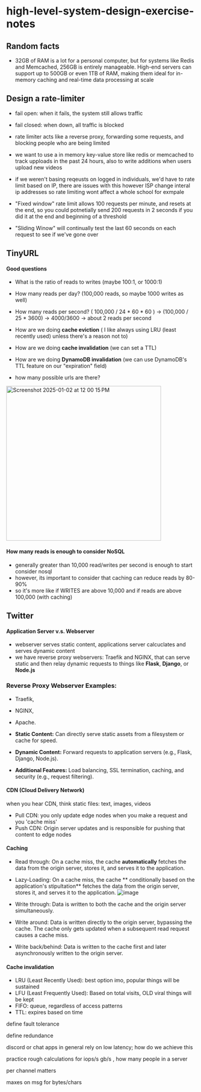 # high-level-system-design-exercise-notes

## Random facts
* 32GB of RAM is a lot for a personal computer, but for systems like Redis and Memcached, 256GB is entirely manageable. High-end servers can support up to 500GB or even 1TB of RAM, making them ideal for in-memory caching and real-time data processing at scale

## Design a rate-limiter
* fail open: when it fails, the system still allows traffic
* fail closed: when down, all traffic is blocked

* rate limiter acts like a reverse proxy, forwarding some requests, and blocking people who are being limited
* we want to use a in memory key-value store like redis or memcached to track upploads in the past 24 hours, also to write additions when users upload new videos

* if we weren't basing reqeusts on logged in individuals, we'd have to rate limit based on IP, there are issues with this however ISP change interal ip addresses so rate limiting wont affect a whole school for exmpale

* "Fixed window" rate limit allows 100 requests per minute, and resets at the end, so you could potnetially send 200 requests in 2 seconds if you did it at the end and beginning of a threshold
* "Sliding Winow" will continually test the last 60 seconds on each request to see if we've gone over

## TinyURL 
#### Good questions
* What is the ratio of reads to writes (maybe 100:1, or 1000:1)
* How many reads per day? (100,000 reads, so maybe 1000 writes as well)
* How many reads per second? ( 100,000 / 24 * 60 * 60 ) -> (100,000 / 25 * 3600) -> 4000/3600  -> about 2 reads per second
  
* How are we doing **cache eviction** ( I like always using LRU (least recently used) unless there's a reason not to)
* How are we doing **cache invalidation** (we can set a TTL)
* How are we doing **DynamoDB invalidation** (we can use DynamoDB's TTL feature on our "expiration" field)
* how many possible urls are there?
<img width="411" alt="Screenshot 2025-01-02 at 12 00 15 PM" src="https://github.com/user-attachments/assets/41b59db0-d52f-458c-a412-4deaf1fcc777" />

#### How many reads is enough to consider NoSQL
* generally greater than 10,000 read/writes per second is enough to start consider nosql
* however, its important to consider that caching can reduce reads by 80-90%
* so it's more like if WRITES are above 10,000 and if reads are above 100,000 (with caching)
  
## Twitter

#### Application Server v.s. Webserver

* webserver serves static content, applications server calcuclates and serves dynamic content
* we have reverse proxy webservers: Traefik and NGINX, that can serve static and then relay dynamic requests to things like **Flask**, **Django**, or **Node.js**
### Reverse Proxy Webserver Examples: 
* Traefik,
* NGINX,
* Apache.

* **Static Content:** Can directly serve static assets from a filesystem or cache for speed.
* **Dynamic Content:** Forward requests to application servers (e.g., Flask, Django, Node.js).
* **Additional Features:** Load balancing, SSL termination, caching, and security (e.g., request filtering).

#### CDN (Cloud Delivery Network)
when you hear CDN, think static files: text, images, videos
* Pull CDN: you only update edge nodes when you make a request and you 'cache miss'
* Push CDN: Origin server updates and is responsible for pushing that content to edge nodes

#### Caching
* Read through: On a cache miss, the cache **automatically** fetches the data from the origin server, stores it, and serves it to the application.
* Lazy-Loading: On a cache miss, the cache ** conditionally based on the application's stipultation** fetches the data from the origin server, stores it, and serves it to the application.
![image](https://github.com/user-attachments/assets/18223096-3947-4fcd-bc2f-1bff0a4ad4f5)

* Write through: Data is written to both the cache and the origin server simultaneously.
* Write around: Data is written directly to the origin server, bypassing the cache. The cache only gets updated when a subsequent read request causes a cache miss.
* Write back/behind: Data is written to the cache first and later asynchronously written to the origin server.

#### Cache invalidation
* LRU (Least Recently Used): best option imo, popular things will be sustained
* LFU (Least Frequently Used): Based on total visits, OLD viral things will be kept
* FIFO: queue, regardless of access patterns
* TTL: expires based on time


define fault tolerance

define redundance

discord or chat apps in general rely on low latency; how do we achieve this

practice rough calculations for iops/s gb/s , how many people in a server

per channel matters

maxes on msg for bytes/chars

